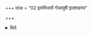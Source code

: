 +++
title = "02 द्वावभिप्लवौ गोआयुषी द्वादशाहस्य"

+++

<details><summary>थिते</summary>

2. Two Abhiplava (-six-day-periods), the Āyus and Go-days, the ten days from the twelve-day-period, then the next four reserved days, the Mahāvrata and the Atirātra.  
</details>
